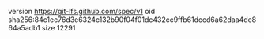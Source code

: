version https://git-lfs.github.com/spec/v1
oid sha256:84c1ec76d3e6324c132b90f04f01dc432cc9ffb61dccd6a62daa4de864a5adb1
size 12291
